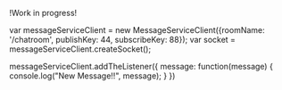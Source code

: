 !Work in progress!

<script src="/message_client_on_socketio/client.js"></script>
var messageServiceClient = new MessageServiceClient({roomName: '/chatroom', publishKey: 44, subscribeKey: 88});
var socket = messageServiceClient.createSocket();

messageServiceClient.addTheListener({
  message: function(message) {
      console.log("New Message!!", message);
  }
})
